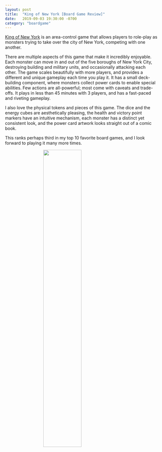 ```yaml
---
layout: post
title:  "King of New York [Board Game Review]"
date:   2019-09-03 19:30:00 -0700
category: "boardgame"
---
```


[King of New York](https://www.boardgamegeek.com/boardgame/160499/king-new-york) is an area-control game that allows players to role-play as monsters trying to take over the city of New York, competing with one another.

There are multiple aspects of this game that make it incredibly enjoyable. Each monster can move in and out of the five boroughs of New York City, destroying building and military units, and occasionally attacking each other. The game scales beautifully with more players, and provides a different and unique gameplay each time you play it. It has a small deck-building component, where monsters collect power cards to enable special abilities. Few actions are all-powerful; most come with caveats and trade-offs. It plays in less than 45 minutes with 3 players, and has a fast-paced and riveting gameplay.

I also love the physical tokens and pieces of this game. The dice and the energy cubes are aesthetically pleasing, the health and victory point markers have an intuitive mechanism, each monster has a distinct yet consistent look, and the power card artwork looks straight out of a comic book.

This ranks perhaps third in my top 10 favorite board games, and I look forward to playing it many more times.

<img src="{{ site.url }}/assets/img/kony.jpg" style="padding-left: 25%;" width="50%"/>
